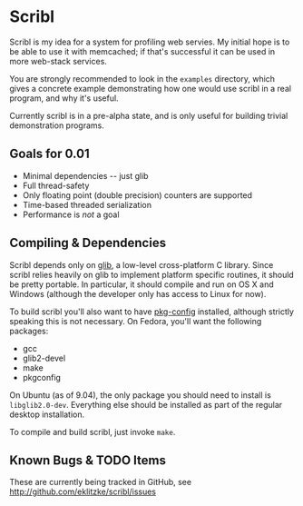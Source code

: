 Scribl
========

Scribl is my idea for a system for profiling web servies. My initial hope is to
be able to use it with memcached; if that's successful it can be used in more
web-stack services.

You are strongly recommended to look in the `examples` directory, which gives a
concrete example demonstrating how one would use scribl in a real program, and
why it's useful.

Currently scribl is in a pre-alpha state, and is only useful for building
trivial demonstration programs.

Goals for 0.01
--------------

* Minimal dependencies -- just glib
* Full thread-safety
* Only floating point (double precision) counters are supported
* Time-based threaded serialization
* Performance is *not* a goal

Compiling & Dependencies
------------------------

Scribl depends only on [glib](http://www.gtk.org/), a low-level cross-platform C
library. Since scribl relies heavily on glib to implement platform specific
routines, it should be pretty portable. In particular, it should compile and run
on OS X and Windows (although the developer only has access to Linux for now).

To build scribl you'll also want to have
[pkg-config](http://pkg-config.freedesktop.org/) installed, although strictly
speaking this is not necessary. On Fedora, you'll want the following packages:

* gcc
* glib2-devel
* make
* pkgconfig

On Ubuntu (as of 9.04), the only package you should need to install is
`libglib2.0-dev`. Everything else should be installed as part of the regular
desktop installation.

To compile and build scribl, just invoke `make`.

Known Bugs & TODO Items
-----------------------

These are currently being tracked in GitHub, see
<http://github.com/eklitzke/scribl/issues>
